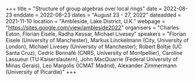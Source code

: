 +++
title = "Structure of group algebras over local rings"
date = 2022-08-23
enddate = 2022-08-23
dates = "August 23 - 27, 2022"
dateadded = 2021-11-10
location = "Ambleside, Lake District, U.K."
webpage = "https://sites.google.com/view/ambleside2022"
organisers = "Charles Eaton, Florian Eisele, Radha Kessar, Michael Livesey"
speakers = "Florian Eisele (University of Manchester), Markus Linckelmann (City, University of London), Michael Livesey (University of Manchester); Robert Boltje (UC Santa Cruz), Cedric Bonnafé (CNRS, University of Montpellier), Caroline Lassueur (TU Kaiserslautern), John MacQuarrie (Federal University of Minas Gerais), Leo Margolis (ICMAT Madrid), Alexander Zimmermann (University of Picardie)"
+++
